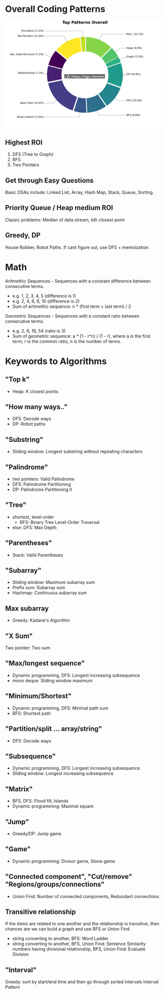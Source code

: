 # Overall Coding Patterns
![Top Overall Pattern Chart](assets/top_overall_pattern_chart.png)

## Highest ROI
1. DFS (Tree to Graph)
2. BFS
3. Two Pointers

## Get through Easy Questions
Basic DSAs include: Linked List, Array, Hash Map, Stack, Queue, Sorting.

## Priority Queue / Heap medium ROI
Classic problems: Median of data stream, kth closest point

## Greedy, DP
House Robber, Robot Paths. If cant figure out, use DFS + memoization.


# Math
Aritmethic Sequences - Sequences with a constant difference between consecutive terms.
- e.g. 1, 2, 3, 4, 5 (difference is 1)
- e.g. 2, 4, 6, 8, 10 (difference is 2)
- Sum of aritmethic sequence: n * (first term + last term) / 2

Geometric Sequences - Sequences with a constant ratio between consecutive terms.
- e.g. 2, 6, 18, 54 (ratio is 3)
- Sum of geometric sequence: a * (1 - r^n) / (1 - r), where a is the first term, r is the common ratio, n is the number of terms.

# Keywords to Algorithms

## "Top k"
- Heap: K closest points

## "How many ways.."
- DFS: Decode ways
- DP: Robot paths

## "Substring"
- Sliding window: Longest substring without repeating characters

## "Palindrome"
- two pointers: Valid Palindrome
- DFS: Palindrome Partitioning
- DP: Palindrome Partitioning II

## "Tree"
- shortest, level-order
    - BFS: Binary Tree Level-Order Traversal
- else: DFS: Max Depth

## "Parentheses"
- Stack: Valid Parentheses

## "Subarray"
- Sliding window: Maximum subarray sum
- Prefix sum: Subarray sum
- Hashmap: Continuous subarray sum

## Max subarray
- Greedy: Kadane's Algorithm

## "X Sum"
Two pointer: Two sum

## "Max/longest sequence"
- Dynamic programming, DFS: Longest increasing subsequence
- mono deque: Sliding window maximum

## "Minimum/Shortest"
- Dynamic programming, DFS: Minimal path sum
- BFS: Shortest path

## "Partition/split ... array/string"
- DFS: Decode ways

## "Subsequence"
- Dynamic programming, DFS: Longest increasing subsequence
- Sliding window: Longest increasing subsequence

## "Matrix"
- BFS, DFS: Flood fill, Islands
- Dynamic programming: Maximal square

## "Jump"
- Greedy/DP: Jump game

## "Game"
- Dynamic programming: Divisor game, Stone game

## "Connected component", "Cut/remove" "Regions/groups/connections"
- Union Find: Number of connected components, Redundant connections

## Transitive relationship

If the items are related to one another and the relationship is transitive, then chances are we can build a graph and use BFS or Union Find.

- string converting to another, BFS: Word Ladder
- string converting to another, BFS, Union Find: Sentence Similarity
numbers having divisional relationship, BFS, Union Find: Evaluate Division

## "Interval"

Greedy: sort by start/end time and then go through sorted intervals Interval Pattern